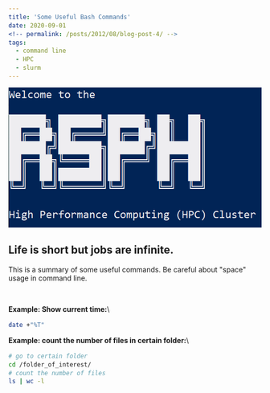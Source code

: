 ```yaml
---
title: 'Some Useful Bash Commands'
date: 2020-09-01
<!-- permalink: /posts/2012/08/blog-post-4/ -->
tags:
  - command line
  - HPC
  - slurm
---
```

<!-- This post will show up by default. To disable scheduling of future posts, edit `config.yml` and set `future: false`.  -->

![cluster_logo](/images/posts_related/rsph_cluster.PNG)

## Life is short but jobs are infinite.
This is a summary of some useful commands. Be careful about "space" usage in command line.

<br/>

**Example: Show current time:**\
```bash
date +"%T"
````

**Example: count the number of files in certain folder:**\
```bash
# go to certain folder
cd /folder_of_interest/
# count the number of files
ls | wc -l
````







